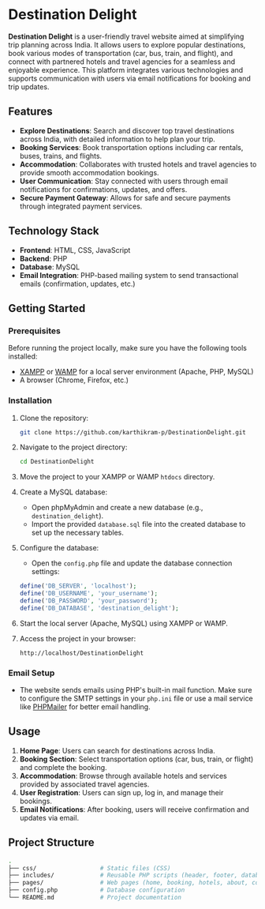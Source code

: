 # Destination Delight

**Destination Delight** is a user-friendly travel website aimed at simplifying trip planning across India. It allows users to explore popular destinations, book various modes of transportation (car, bus, train, and flight), and connect with partnered hotels and travel agencies for a seamless and enjoyable experience. This platform integrates various technologies and supports communication with users via email notifications for booking and trip updates.

## Features

- **Explore Destinations**: Search and discover top travel destinations across India, with detailed information to help plan your trip.
- **Booking Services**: Book transportation options including car rentals, buses, trains, and flights.
- **Accommodation**: Collaborates with trusted hotels and travel agencies to provide smooth accommodation bookings.
- **User Communication**: Stay connected with users through email notifications for confirmations, updates, and offers.
- **Secure Payment Gateway**: Allows for safe and secure payments through integrated payment services.
  
## Technology Stack

- **Frontend**: HTML, CSS, JavaScript
- **Backend**: PHP
- **Database**: MySQL
- **Email Integration**: PHP-based mailing system to send transactional emails (confirmation, updates, etc.)
  
## Getting Started

### Prerequisites

Before running the project locally, make sure you have the following tools installed:
- [XAMPP](https://www.apachefriends.org/index.html) or [WAMP](http://www.wampserver.com/) for a local server environment (Apache, PHP, MySQL)
- A browser (Chrome, Firefox, etc.)

### Installation

1. Clone the repository:
    ```bash
    git clone https://github.com/karthikram-p/DestinationDelight.git
    ```

2. Navigate to the project directory:
    ```bash
    cd DestinationDelight
    ```

3. Move the project to your XAMPP or WAMP `htdocs` directory.

4. Create a MySQL database:
   - Open phpMyAdmin and create a new database (e.g., `destination_delight`).
   - Import the provided `database.sql` file into the created database to set up the necessary tables.

5. Configure the database:
   - Open the `config.php` file and update the database connection settings:
    ```php
    define('DB_SERVER', 'localhost');
    define('DB_USERNAME', 'your_username');
    define('DB_PASSWORD', 'your_password');
    define('DB_DATABASE', 'destination_delight');
    ```

6. Start the local server (Apache, MySQL) using XAMPP or WAMP.

7. Access the project in your browser:
    ```
    http://localhost/DestinationDelight
    ```

### Email Setup

- The website sends emails using PHP's built-in mail function. Make sure to configure the SMTP settings in your `php.ini` file or use a mail service like [PHPMailer](https://github.com/PHPMailer/PHPMailer) for better email handling.

## Usage

1. **Home Page**: Users can search for destinations across India.
2. **Booking Section**: Select transportation options (car, bus, train, or flight) and complete the booking.
3. **Accommodation**: Browse through available hotels and services provided by associated travel agencies.
4. **User Registration**: Users can sign up, log in, and manage their bookings.
5. **Email Notifications**: After booking, users will receive confirmation and updates via email.

## Project Structure

```bash
.
├── css/                  # Static files (CSS)
├── includes/             # Reusable PHP scripts (header, footer, database connection)
├── pages/                # Web pages (home, booking, hotels, about, contact)
├── config.php            # Database configuration
└── README.md             # Project documentation
